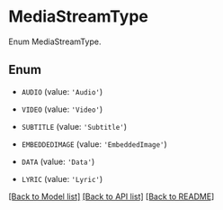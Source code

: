 # MediaStreamType

Enum MediaStreamType.

## Enum

* `AUDIO` (value: `'Audio'`)

* `VIDEO` (value: `'Video'`)

* `SUBTITLE` (value: `'Subtitle'`)

* `EMBEDDEDIMAGE` (value: `'EmbeddedImage'`)

* `DATA` (value: `'Data'`)

* `LYRIC` (value: `'Lyric'`)

[[Back to Model list]](README.md#documentation-for-models) [[Back to API list]](README.md#documentation-for-api-endpoints) [[Back to README]](README.md)


